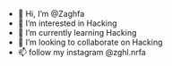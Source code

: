 - 👋 Hi, I’m @Zaghfa
- 👀 I’m interested in Hacking
- 🌱 I’m currently learning Hacking
- 💞️ I’m looking to collaborate on Hacking
- 📫 follow my instagram @zghl.nrfa

<!---
Zaghfa/Zaghfa is a ✨ special ✨ repository because its `README.md` (this file) appears on your GitHub profile.
You can click the Preview link to take a look at your changes.
--->
